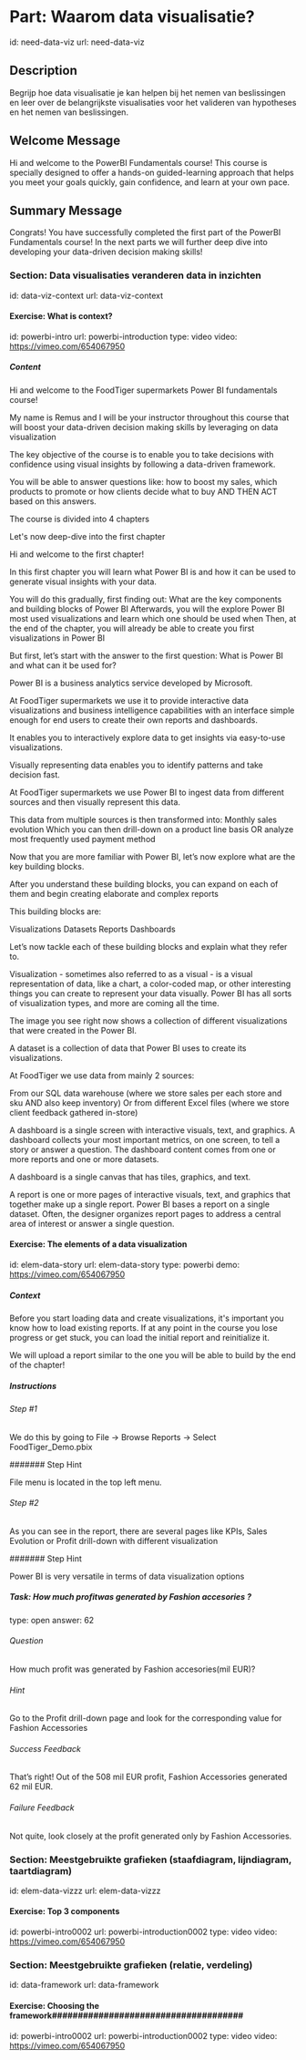 # Part: Waarom data visualisatie?
id: need-data-viz
url: need-data-viz

## Description

Begrijp hoe data visualisatie je kan helpen bij het nemen van beslissingen en leer over de belangrijkste visualisaties voor het valideren van hypotheses en het nemen van beslissingen.

## Welcome Message

Hi and welcome to the PowerBI Fundamentals course! This course is specially designed to offer a hands-on guided-learning approach that helps you meet your goals quickly, gain confidence, and learn at your own pace. 

## Summary Message

Congrats! You have successfully completed the first part of the PowerBI Fundamentals course! In the next parts we will further deep dive into developing your data-driven decision making skills!


### Section: Data visualisaties veranderen data in inzichten
id: data-viz-context
url: data-viz-context

#### Exercise: What is context? #####################################
id: powerbi-intro
url: powerbi-introduction
type: video
video: https://vimeo.com/654067950

##### Content

<p>Hi and welcome to the FoodTiger supermarkets Power BI fundamentals course!</p>
<p>My name is Remus and I will be your instructor throughout this course that will boost your data-driven decision making skills by leveraging on data visualization</p>
<p>The key objective of the course is to enable you to take decisions with confidence using visual insights by following a data-driven framework.</p>
<p>You will be able to answer questions like: how to boost my sales, which products to promote or how clients decide what to buy AND THEN ACT based on this answers.</p>
<p>The course is divided into 4 chapters</p>
<p>Let's now deep-dive into the first chapter</p>
<p>Hi and welcome to the first chapter!</p>
<p>In this first chapter you will learn what Power BI is and how it can be used to generate visual insights with your data.</p>
<p>You will do this gradually, first finding out: What are the key components and building blocks of Power BI Afterwards, you will the explore Power BI most used visualizations and learn which one should be used when Then, at the end of the chapter, you will already be able to create you first visualizations in Power BI</p>
<p>But first, let’s start with the answer to the first question: What is Power BI and what can it be used for?</p>
<p>Power BI is a business analytics service developed by Microsoft.</p>
<p>At FoodTiger supermarkets we use it to provide interactive data visualizations and business intelligence capabilities with an interface simple enough for end users to create their own reports and dashboards.</p>
<p>It enables you to interactively explore data to get insights via easy-to-use visualizations.</p>
<p>Visually representing data enables you to identify patterns and take decision fast.</p>
<p>At FoodTiger supermarkets we use Power BI to ingest data from different sources and then visually represent this data.</p>
<p>This data from multiple sources is then transformed into: Monthly sales evolution Which you can then drill-down on a product line basis OR analyze most frequently used payment method</p>
<p>Now that you are more familiar with Power BI, let’s now explore what are the key building blocks.</p>
<p>After you understand these building blocks, you can expand on each of them and begin creating elaborate and complex reports</p>
<p>This building blocks are:</p>
<p>Visualizations Datasets Reports Dashboards</p>
<p>Let’s now tackle each of these building blocks and explain what they refer to.</p>
<p>Visualization - sometimes also referred to as a visual - is a visual representation of data, like a chart, a color-coded map, or other interesting things you can create to represent your data visually. Power BI has all sorts of visualization types, and more are coming all the time.</p>
<p>The image you see right now shows a collection of different visualizations that were created in the Power BI.</p>
<p>A dataset is a collection of data that Power BI uses to create its visualizations.</p>
<p>At FoodTiger we use data from mainly 2 sources:</p>
<p>From our SQL data warehouse (where we store sales per each store and sku AND also keep inventory) Or from different Excel files (where we store client feedback gathered in-store)</p>
<p>A dashboard is a single screen with interactive visuals, text, and graphics. A dashboard collects your most important metrics, on one screen, to tell a story or answer a question. The dashboard content comes from one or more reports and one or more datasets.</p>
<p>A dashboard is a single canvas that has tiles, graphics, and text.</p>
<p>A report is one or more pages of interactive visuals, text, and graphics that together make up a single report. Power BI bases a report on a single dataset. Often, the designer organizes report pages to address a central area of interest or answer a single question.</p>


#### Exercise: The elements of a data visualization ################################
id: elem-data-story
url: elem-data-story
type: powerbi
demo: https://vimeo.com/654067950

##### Context

<p>Before you start loading data and create visualizations, it's important you know how to load existing reports. If at any point in the course you lose progress or get stuck, you can load the initial report and reinitialize it.</p>
<p>We will upload a report similar to the one you will be able to build by the end of the chapter!</p>


##### Instructions

###### Step #1

<p>We do this by going to File -> Browse Reports -> Select FoodTiger_Demo.pbix</p>

####### Step Hint 

<p>File menu is located in the top left menu.</p>

###### Step #2

<p>As you can see in the report, there are several pages like KPIs, Sales Evolution or Profit drill-down with different visualization 
</p>

####### Step Hint 

<p>Power BI is very versatile in terms of data visualization options</p>

##### Task: How much profitwas generated by Fashion accesories ?
type: open
answer: 62
 
###### Question

<p>How much profit was generated by Fashion accesories(mil EUR)?</p>

###### Hint

<p>Go to the Profit drill-down page and look for the corresponding value for Fashion Accessories</p>

###### Success Feedback

<p>That’s right! Out of the 508 mil EUR profit, Fashion Accessories generated 62 mil EUR.</p>

###### Failure Feedback

<p>Not quite, look closely at the profit generated only by Fashion Accessories.</p>


### Section: Meestgebruikte grafieken (staafdiagram, lijndiagram, taartdiagram)
id: elem-data-vizzz
url: elem-data-vizzz

#### Exercise: Top 3 components #####################################
id: powerbi-intro0002
url: powerbi-introduction0002
type: video
video: https://vimeo.com/654067950


### Section: Meestgebruikte grafieken (relatie, verdeling)
id: data-framework
url: data-framework

#### Exercise: Choosing the framework#####################################
id: powerbi-intro0002
url: powerbi-introduction0002
type: video
video: https://vimeo.com/654067950


